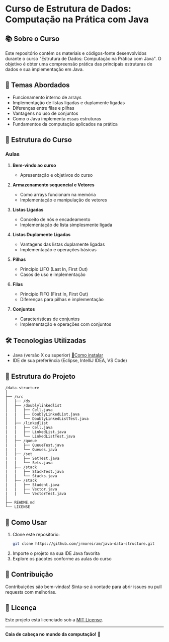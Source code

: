 # Curso de Estrutura de Dados: Computação na Prática com Java

## 📚 Sobre o Curso
Este repositório contém os materiais e códigos-fonte desenvolvidos durante o curso "Estrutura de Dados: Computação na Prática com Java". O objetivo é obter uma compreensão prática das principais estruturas de dados e sua implementação em Java.

## 🎯 Temas Abordados
- Funcionamento interno de arrays
- Implementação de listas ligadas e duplamente ligadas
- Diferenças entre filas e pilhas
- Vantagens no uso de conjuntos
- Como o Java implementa essas estruturas
- Fundamentos da computação aplicados na prática

## 📖 Estrutura do Curso

### Aulas
1. **Bem-vindo ao curso**
   - Apresentação e objetivos do curso

2. **Armazenamento sequencial e Vetores**
   - Como arrays funcionam na memória
   - Implementação e manipulação de vetores

3. **Listas Ligadas**
   - Conceito de nós e encadeamento
   - Implementação de lista simplesmente ligada

4. **Listas Duplamente Ligadas**
   - Vantagens das listas duplamente ligadas
   - Implementação e operações básicas

5. **Pilhas**
   - Princípio LIFO (Last In, First Out)
   - Casos de uso e implementação

6. **Filas**
   - Princípio FIFO (First In, First Out)
   - Diferenças para pilhas e implementação

7. **Conjuntos**
   - Características de conjuntos
   - Implementação e operações com conjuntos

## 🛠️ Tecnologias Utilizadas
- Java (versão X ou superior) [🔗Como instalar](link_para_instalacao_java)
- IDE de sua preferência (Eclipse, IntelliJ IDEA, VS Code)

## 📂 Estrutura do Projeto
```
/data-structure
│
├── /src
│   ├── /ds
│   ├── /doublylinkedlist
│   │   ├── Cell.java
|   |   ├── DoublyLinkedList.java
│   │   └── DoublyLinkedListTest.java
│   ├── /linkedlist
|   |   ├── Cell.java
|   |   ├── LinkedList.java
|   |   └── LinkedListTest.java
│   ├── /queue
|   |   ├── QueueTest.java
|   |   └── Queues.java
│   ├── /set
|   |   ├── SetTest.java
|   |   └── Sets.java
│   ├── /stack
|   |   ├── StackTest.java
|   |   └── Stacks.java
│   ├── /stack
|   |   ├── Student.java
|   |   ├── Vector.java
|   |   └── VectorTest.java
│
├── README.md
└── LICENSE
```

## 📝 Como Usar
1. Clone este repositório:
   ```bash
   git clone https://github.com/jrmoreiram/java-data-structure.git
   ```
2. Importe o projeto na sua IDE Java favorita
3. Explore os pacotes conforme as aulas do curso

## 🤝 Contribuição
Contribuições são bem-vindas! Sinta-se à vontade para abrir issues ou pull requests com melhorias.

## 📜 Licença
Este projeto está licenciado sob a [MIT License](LICENSE).

---

**Caia de cabeça no mundo da computação!** 🚀
